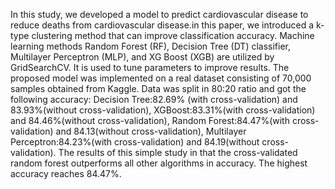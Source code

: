  In this study, we 
developed a model to predict cardiovascular disease to reduce deaths from cardiovascular 
disease.in this paper, we introduced a k-type clustering method that can improve classification 
accuracy. 
Machine learning methods Random Forest (RF), Decision Tree (DT) classifier, 
Multilayer Perceptron (MLP), and XG Boost (XGB) are utilized by GridSearchCV.
It is used to tune parameters to improve results. The proposed model was implemented on a 
real dataset consisting of 70,000 samples obtained from Kaggle. Data was split in 80:20 ratio 
and got the following accuracy: Decision Tree:82.69% (with cross-validation) and 
83.93%(without cross-validation), XGBoost:83.31%(with cross-validation) and 
84.46%(without cross-validation), Random Forest:84.47%(with cross-validation) and 
84.13(without cross-validation), Multilayer Perceptron:84.23%(with cross-validation) and 
84.19(without cross-validation). The results of this simple study in that the cross-validated 
random forest outperforms all other algorithms in accuracy. The highest accuracy reaches 
84.47%.
